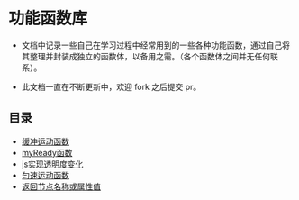 # 功能函数库
* 文档中记录一些自己在学习过程中经常用到的一些各种功能函数，通过自己将其整理并封装成独立的函数体，以备用之需。（各个函数体之间并无任何联系）。

* 此文档一直在不断更新中，欢迎 fork 之后提交 pr。
## 目录
* [缓冲运动函数](https://github.com/zlluGitHub/MyFunctionLibrary/blob/master/Buffer-movement/Buffer-movement.js)<br />
* [myReady函数](https://github.com/zlluGitHub/MyFunctionLibrary/blob/master/myReady/myReady.js)<br />
* [js实现透明度变化](https://github.com/zlluGitHub/MyFunctionLibrary/blob/master/opacity-chang/opacity-chang.js)<br />
* [匀速运动函数](https://github.com/zlluGitHub/MyFunctionLibrary/blob/master/uniform-motion/uniform-motion.js)<br />
* [返回节点名称或属性值](https://github.com/zlluGitHub/MyFunctionLibrary/blob/master/nodeName/nodeName.html)<br />
